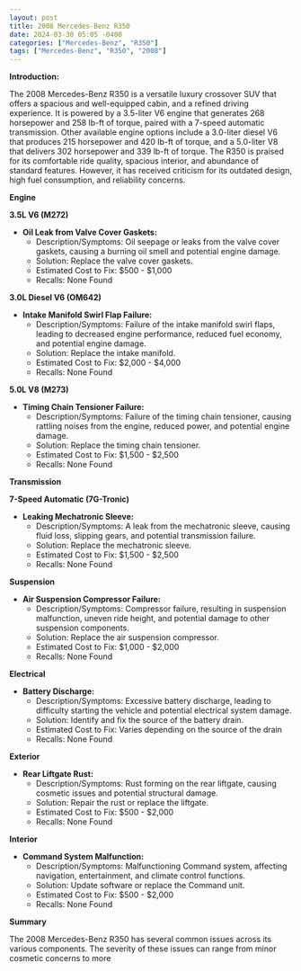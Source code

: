 ```yaml
---
layout: post
title: 2008 Mercedes-Benz R350
date: 2024-03-30 05:05 -0400
categories: ["Mercedes-Benz", "R350"]
tags: ["Mercedes-Benz", "R350", "2008"]
---
```

**Introduction:**

The 2008 Mercedes-Benz R350 is a versatile luxury crossover SUV that offers a spacious and well-equipped cabin, and a refined driving experience. It is powered by a 3.5-liter V6 engine that generates 268 horsepower and 258 lb-ft of torque, paired with a 7-speed automatic transmission. Other available engine options include a 3.0-liter diesel V6 that produces 215 horsepower and 420 lb-ft of torque, and a 5.0-liter V8 that delivers 302 horsepower and 339 lb-ft of torque. The R350 is praised for its comfortable ride quality, spacious interior, and abundance of standard features. However, it has received criticism for its outdated design, high fuel consumption, and reliability concerns.

**Engine**

**3.5L V6 (M272)**

* **Oil Leak from Valve Cover Gaskets:**
    * Description/Symptoms: Oil seepage or leaks from the valve cover gaskets, causing a burning oil smell and potential engine damage.
    * Solution: Replace the valve cover gaskets.
    * Estimated Cost to Fix: $500 - $1,000
    * Recalls: None Found

**3.0L Diesel V6 (OM642)**

* **Intake Manifold Swirl Flap Failure:**
    * Description/Symptoms: Failure of the intake manifold swirl flaps, leading to decreased engine performance, reduced fuel economy, and potential engine damage.
    * Solution: Replace the intake manifold.
    * Estimated Cost to Fix: $2,000 - $4,000
    * Recalls: None Found

**5.0L V8 (M273)**

* **Timing Chain Tensioner Failure:**
    * Description/Symptoms: Failure of the timing chain tensioner, causing rattling noises from the engine, reduced power, and potential engine damage.
    * Solution: Replace the timing chain tensioner.
    * Estimated Cost to Fix: $1,500 - $2,500
    * Recalls: None Found

**Transmission**

**7-Speed Automatic (7G-Tronic)**

* **Leaking Mechatronic Sleeve:**
    * Description/Symptoms: A leak from the mechatronic sleeve, causing fluid loss, slipping gears, and potential transmission failure.
    * Solution: Replace the mechatronic sleeve.
    * Estimated Cost to Fix: $1,500 - $2,500
    * Recalls: None Found

**Suspension**

* **Air Suspension Compressor Failure:**
    * Description/Symptoms: Compressor failure, resulting in suspension malfunction, uneven ride height, and potential damage to other suspension components.
    * Solution: Replace the air suspension compressor.
    * Estimated Cost to Fix: $1,000 - $2,000
    * Recalls: None Found

**Electrical**

* **Battery Discharge:**
    * Description/Symptoms: Excessive battery discharge, leading to difficulty starting the vehicle and potential electrical system damage.
    * Solution: Identify and fix the source of the battery drain.
    * Estimated Cost to Fix: Varies depending on the source of the drain
    * Recalls: None Found

**Exterior**

* **Rear Liftgate Rust:**
    * Description/Symptoms: Rust forming on the rear liftgate, causing cosmetic issues and potential structural damage.
    * Solution: Repair the rust or replace the liftgate.
    * Estimated Cost to Fix: $500 - $2,000
    * Recalls: None Found

**Interior**

* **Command System Malfunction:**
    * Description/Symptoms: Malfunctioning Command system, affecting navigation, entertainment, and climate control functions.
    * Solution: Update software or replace the Command unit.
    * Estimated Cost to Fix: $500 - $2,000
    * Recalls: None Found

**Summary**

The 2008 Mercedes-Benz R350 has several common issues across its various components. The severity of these issues can range from minor cosmetic concerns to more
